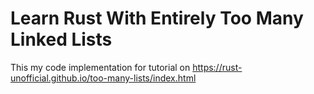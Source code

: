 # Learn Rust With Entirely Too Many Linked Lists

This my code implementation for tutorial on https://rust-unofficial.github.io/too-many-lists/index.html
